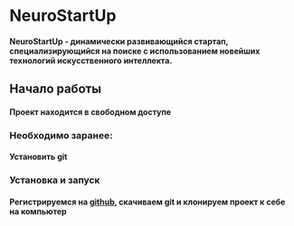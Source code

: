 # NeuroStartUp
#### NeuroStartUp - динамически развивающийся стартап, специализирующийся на поиске с использованием новейших технологий искусственного интеллекта. 
## Начало работы
#### Проект находится в свободном доступе
### Необходимо заранее:
#### Установить git
### Установка и запуск
#### Регистрируемся на [github](github.com), скачиваем git и клонируем проект к себе на компьютер
